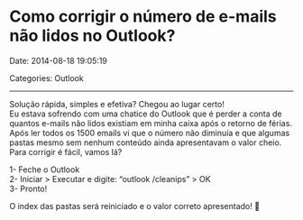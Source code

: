 # Como corrigir o número de e-mails não lidos no Outlook?

Date: 2014-08-18 19:05:19

Categories: Outlook

---

<p>Solução rápida, simples e efetiva? Chegou ao lugar certo!<br />
Eu estava sofrendo com uma chatice do Outlook que é perder a conta de quantos e-mails não lidos existiam em minha caixa após o retorno de férias. Após ler todos os 1500 emails vi que o número não diminuía e que algumas pastas mesmo sem nenhum conteúdo ainda apresentavam o valor cheio. Para corrigir é fácil, vamos lá?</p>
<p>1- Feche o Outlook<br />
2- Iniciar &gt; Executar e digite: &#8220;outlook /cleanips&#8221; &gt; OK<br />
3- Pronto!</p>
<p>O index das pastas será reiniciado e o valor correto apresentado! 🙂</p>
